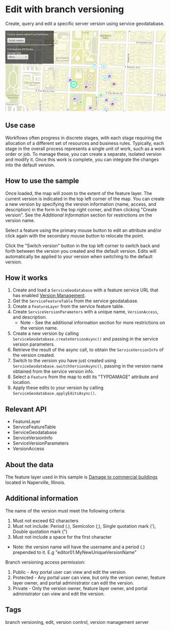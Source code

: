 # Edit with branch versioning

Create, query and edit a specific server version using service geodatabase.

![Image of edit with branch versioning](EditWithBranchVersioning.png)

## Use case

Workflows often progress in discrete stages, with each stage requiring the allocation of a different set of resources and business rules. Typically, each stage in the overall process represents a single unit of work, such as a work order or job. To manage these, you can create a separate, isolated version and modify it. Once this work is complete, you can integrate the changes into the default version.

## How to use the sample

Once loaded, the map will zoom to the extent of the feature layer. The current version is indicated in the top left corner of the map. You can create a new version by specifying the version information (name, access, and description) in the form in the top right corner, and then clicking "Create version". See the *Additional Information* section for restrictions on the version name.

Select a feature using the primary mouse button to edit an attribute and/or click again with the secondary mouse button to relocate the point.

Click the "Switch version" button in the top left corner to switch back and forth between the version you created and the default version. Edits will automatically be applied to your version when switching to the default version.

## How it works

1. Create and load a `ServiceGeodatabase` with a feature service URL that has enabled [Version Management](https://developers.arcgis.com/java/latest/guide/use-branch-versioning.htm).
2. Get the `ServiceFeatureTable` from the service geodatabase.
3. Create a `FeatureLayer` from the service feature table.
4. Create `ServiceVersionParameters` with a unique name, `VersionAccess`, and description.
    * Note - See the additional information section for more restrictions on the version name.
5. Create a new version by calling `ServiceGeodatabase.createVersionAsync()` and passing in the service version parameters.
6. Retrieve the result of the async call, to obtain the `ServiceVersionInfo` of the version created.
7. Switch to the version you have just created using `ServiceGeodatabase.switchVersionAsync()`, passing in the version name obtained from the service version info.
8. Select a `Feature` from the map to edit its "TYPDAMAGE" attribute and location.
9. Apply these edits to your version by calling `ServiceGeodatabase.applyEditsAsync()`.

## Relevant API

* FeatureLayer
* ServiceFeatureTable
* ServiceGeodatabase
* ServiceVersionInfo
* ServiceVersionParameters
* VersionAccess

## About the data

The feature layer used in this sample is [Damage to commercial buildings](https://sampleserver7.arcgisonline.com/arcgis/rest/services/DamageAssessment/FeatureServer/0) located in Naperville, Illinois.

## Additional information

The name of the version must meet the following criteria:

1. Must not exceed 62 characters
2. Must not include: Period (.), Semicolon (;), Single quotation mark ('), Double quotation mark (")
3. Must not include a space for the first character

- Note: the version name will have the username and a period (.) prepended to it. E.g "editor01.MyNewUniqueVersionName"

Branch versioning access permission:

1. Public - Any portal user can view and edit the version.
2. Protected - Any portal user can view, but only the version owner, feature layer owner, and portal administrator can edit the version.
3. Private - Only the version owner, feature layer owner, and portal administrator can view and edit the version.

## Tags

branch versioning, edit, version control, version management server
